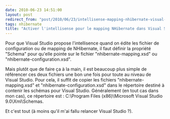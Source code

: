 ```yaml
---
date: 2010-06-23 14:51:00
layout: post
redirect_from: "post/2010/06/23/intellisense-mapping-nhibernate-visual-studio"
tags: nhibernate
title: "Activer l'intellisense pour le mapping NHibernate dans Visual Studio"
---
```


Pour que Visual Studio propose l'intellisence quand on édite les fichier de
configuration ou de mapping de NHibernate, il faut définir la propriété
"Schema" pour qu'elle pointe sur le fichier "nhibernate-mapping.xsd" ou
"nhibernate-configuration.xsd".

Mais plutôt que de faire ça à la main, il est beaucoup plus simple de
référencer ces deux fichiers une bon une fois pour toute au niveau de Visual
Studio. Pour cela, il suffit de copier les fichiers "nhibernate-mapping.xsd" et
"nhibernate-configuration.xsd" dans le répertoire destiné à contenir les
schémas pour Visual Studio. Généralement (en tout cas dans mon cas), ce
répertoire est : C:\Program Files (x86)\Microsoft Visual Studio
9.0\Xml\Schemas.

Et c'est tout (à moins qu'il m'ai fallu relancer Visual Studio ?).
